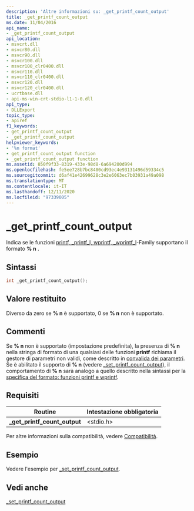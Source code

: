 ```yaml
---
description: 'Altre informazioni su: _get_printf_count_output'
title: _get_printf_count_output
ms.date: 11/04/2016
api_name:
- _get_printf_count_output
api_location:
- msvcrt.dll
- msvcr80.dll
- msvcr90.dll
- msvcr100.dll
- msvcr100_clr0400.dll
- msvcr110.dll
- msvcr110_clr0400.dll
- msvcr120.dll
- msvcr120_clr0400.dll
- ucrtbase.dll
- api-ms-win-crt-stdio-l1-1-0.dll
api_type:
- DLLExport
topic_type:
- apiref
f1_keywords:
- get_printf_count_output
- _get_printf_count_output
helpviewer_keywords:
- '%n format'
- get_printf_count_output function
- _get_printf_count_output function
ms.assetid: 850f9f33-8319-433e-98d8-6a694200d994
ms.openlocfilehash: fe5ee728b7bc8400cd93ec4e93131496d59334c5
ms.sourcegitcommit: d6af41e42699628c3e2e6063ec7b03931a49a098
ms.translationtype: MT
ms.contentlocale: it-IT
ms.lasthandoff: 12/11/2020
ms.locfileid: "97339005"
---
```

# <a name="_get_printf_count_output"></a>_get_printf_count_output

Indica se le funzioni [printf, _printf_l, wprintf, _wprintf_l](printf-printf-l-wprintf-wprintf-l.md)-Family supportano il formato **% n** .

## <a name="syntax"></a>Sintassi

```C
int _get_printf_count_output();
```

## <a name="return-value"></a>Valore restituito

Diverso da zero se **% n** è supportato, 0 se **% n** non è supportato.

## <a name="remarks"></a>Commenti

Se **% n** non è supportato (impostazione predefinita), la presenza di **% n** nella stringa di formato di una qualsiasi delle funzioni **printf** richiama il gestore di parametri non validi, come descritto in [convalida dei parametri](../../c-runtime-library/parameter-validation.md). Se è abilitato il supporto di **% n** (vedere [_set_printf_count_output](set-printf-count-output.md)), il comportamento di **% n** sarà analogo a quello descritto nella sintassi per la [specifica del formato: funzioni printf e wprintf](../../c-runtime-library/format-specification-syntax-printf-and-wprintf-functions.md).

## <a name="requirements"></a>Requisiti

|Routine|Intestazione obbligatoria|
|-------------|---------------------|
|**_get_printf_count_output**|\<stdio.h>|

Per altre informazioni sulla compatibilità, vedere [Compatibilità](../../c-runtime-library/compatibility.md).

## <a name="example"></a>Esempio

Vedere l'esempio per [_set_printf_count_output](set-printf-count-output.md).

## <a name="see-also"></a>Vedi anche

[_set_printf_count_output](set-printf-count-output.md)<br/>
